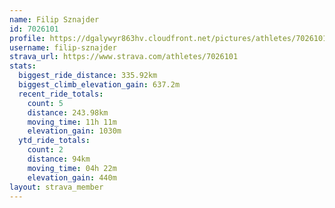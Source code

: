 ```yaml
---
name: Filip Sznajder
id: 7026101
profile: https://dgalywyr863hv.cloudfront.net/pictures/athletes/7026101/2123836/18/large.jpg
username: filip-sznajder
strava_url: https://www.strava.com/athletes/7026101
stats:
  biggest_ride_distance: 335.92km
  biggest_climb_elevation_gain: 637.2m
  recent_ride_totals:
    count: 5
    distance: 243.98km
    moving_time: 11h 11m
    elevation_gain: 1030m
  ytd_ride_totals:
    count: 2
    distance: 94km
    moving_time: 04h 22m
    elevation_gain: 440m
layout: strava_member
--- 
```

